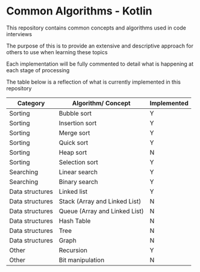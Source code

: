 # Common Algorithms - Kotlin

This repository contains common concepts and algorithms used in code interviews

The purpose of this is to provide an extensive and descriptive approach for others to use when learning these topics

Each implementation will be fully commented to detail what is happening at each stage of processing

The table below is a reflection of what is currently implemented in this repository

| Category        | Algorithm/ Concept            | Implemented |
|-----------------|-------------------------------|-------------|
| Sorting         | Bubble sort                   | Y           |
| Sorting         | Insertion sort                | Y           |
| Sorting         | Merge sort                    | Y           |
| Sorting         | Quick sort                    | Y           |
| Sorting         | Heap sort                     | N           |
| Sorting         | Selection sort                | Y           |
| Searching       | Linear search                 | Y           |
| Searching       | Binary search                 | Y           |
| Data structures | Linked list                   | Y           |
| Data structures | Stack (Array and Linked List) | N           |
| Data structures | Queue (Array and Linked List) | N           |
| Data structures | Hash Table                    | N           |
| Data structures | Tree                          | N           |
| Data structures | Graph                         | N           |
| Other           | Recursion                     | Y           |
| Other           | Bit manipulation              | N           |
